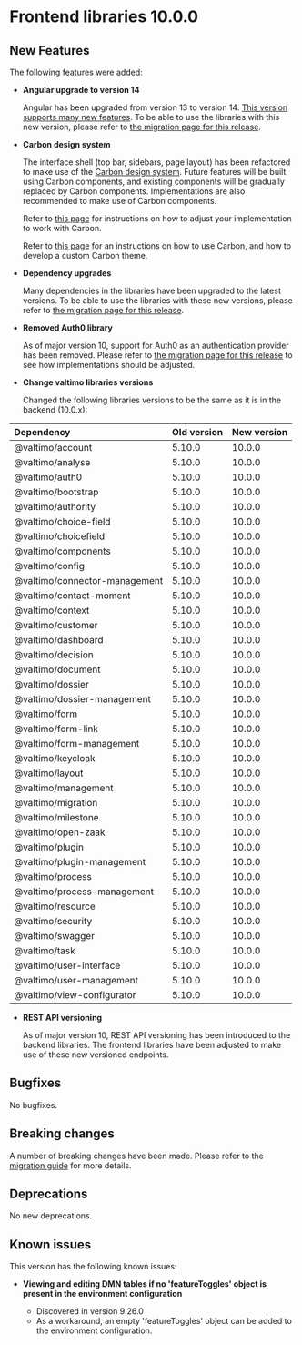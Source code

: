# Frontend libraries 10.0.0

## New Features

The following features were added:

* **Angular upgrade to version 14**

  Angular has been upgraded from version 13 to version 14. [This version supports many new features](https://blog.angular.io/angular-v14-is-now-available-391a6db736af).
  To be able to use the libraries with this new version, please refer to [the migration page for this release](migration.md).

* **Carbon design system**

  The interface shell (top bar, sidebars, page layout) has been refactored to make use of the [Carbon design system](https://carbondesignsystem.com/).
  Future features will be built using Carbon components, and existing components will be gradually replaced by Carbon
  components. Implementations are also recommended to make use of Carbon components.
  
  Refer to [this page](migration.md) for instructions on how to adjust your implementation to work with Carbon.

  Refer to [this page](/reference/user-interface/carbon-design-system.md) for an instructions on how to use Carbon,
  and how to develop a custom Carbon theme.

* **Dependency upgrades**

  Many dependencies in the libraries have been upgraded to the latest versions. To be able to use the libraries with
  these new versions, please refer to [the migration page for this release](migration.md).

* **Removed Auth0 library**

  As of major version 10, support for Auth0 as an authentication provider has been removed. Please refer to
  [the migration page for this release](migration.md) to see how implementations should be adjusted.

* **Change valtimo libraries versions**

  Changed the following libraries versions to be the same as it is in the backend (10.0.x):

| Dependency                        | Old version | New version |
|:----------------------------------|:------------|:------------|
| @valtimo/account                  | 5.10.0      | 10.0.0      |
| @valtimo/analyse                  | 5.10.0      | 10.0.0      |
| @valtimo/auth0                    | 5.10.0      | 10.0.0      |
| @valtimo/bootstrap                | 5.10.0      | 10.0.0      |
| @valtimo/authority                | 5.10.0      | 10.0.0      |
| @valtimo/choice-field             | 5.10.0      | 10.0.0      |
| @valtimo/choicefield              | 5.10.0      | 10.0.0      |
| @valtimo/components               | 5.10.0      | 10.0.0      |
| @valtimo/config                   | 5.10.0      | 10.0.0      |
| @valtimo/connector-management     | 5.10.0      | 10.0.0      |
| @valtimo/contact-moment           | 5.10.0      | 10.0.0      |
| @valtimo/context                  | 5.10.0      | 10.0.0      |
| @valtimo/customer                 | 5.10.0      | 10.0.0      |
| @valtimo/dashboard                | 5.10.0      | 10.0.0      |
| @valtimo/decision                 | 5.10.0      | 10.0.0      |
| @valtimo/document                 | 5.10.0      | 10.0.0      |
| @valtimo/dossier                  | 5.10.0      | 10.0.0      |
| @valtimo/dossier-management       | 5.10.0      | 10.0.0      |
| @valtimo/form                     | 5.10.0      | 10.0.0      |
| @valtimo/form-link                | 5.10.0      | 10.0.0      |
| @valtimo/form-management          | 5.10.0      | 10.0.0      |
| @valtimo/keycloak                 | 5.10.0      | 10.0.0      |
| @valtimo/layout                   | 5.10.0      | 10.0.0      |
| @valtimo/management               | 5.10.0      | 10.0.0      |
| @valtimo/migration                | 5.10.0      | 10.0.0      |
| @valtimo/milestone                | 5.10.0      | 10.0.0      |
| @valtimo/open-zaak                | 5.10.0      | 10.0.0      |
| @valtimo/plugin                   | 5.10.0      | 10.0.0      |
| @valtimo/plugin-management        | 5.10.0      | 10.0.0      |
| @valtimo/process                  | 5.10.0      | 10.0.0      |
| @valtimo/process-management       | 5.10.0      | 10.0.0      |
| @valtimo/resource                 | 5.10.0      | 10.0.0      |
| @valtimo/security                 | 5.10.0      | 10.0.0      |
| @valtimo/swagger                  | 5.10.0      | 10.0.0      |
| @valtimo/task                     | 5.10.0      | 10.0.0      |
| @valtimo/user-interface           | 5.10.0      | 10.0.0      |
| @valtimo/user-management          | 5.10.0      | 10.0.0      |
| @valtimo/view-configurator        | 5.10.0      | 10.0.0      |

* **REST API versioning**

  As of major version 10, REST API versioning has been introduced to the backend libraries. The frontend libraries have
  been adjusted to make use of these new versioned endpoints.

## Bugfixes

No bugfixes.

## Breaking changes

A number of breaking changes have been made. Please refer to the [migration guide](migration.md) for more details.

## Deprecations

No new deprecations.

## Known issues

This version has the following known issues:

* **Viewing and editing DMN tables if no 'featureToggles' object is present in the environment configuration**

  * Discovered in version 9.26.0
  * As a workaround, an empty 'featureToggles' object can be added to the environment configuration.
